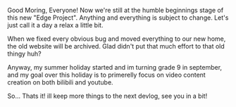 Good Moring, Everyone! Now we're still at the humble beginnings stage of this new "Edge Project". Anything and everything is subject to change. Let's just call it a day a relax a little bit.

When we fixed every obvious bug and moved everything to our new home, the old website will be archived. Glad didn't put that much effort to that old thingy huh?

Anyway, my summer holiday started and im turning grade 9 in september, and my goal over this holiday is to primerelly focus on video content creation on both bilibili and youtube.

So... Thats it! ill keep more things to the next devlog, see you in a bit!